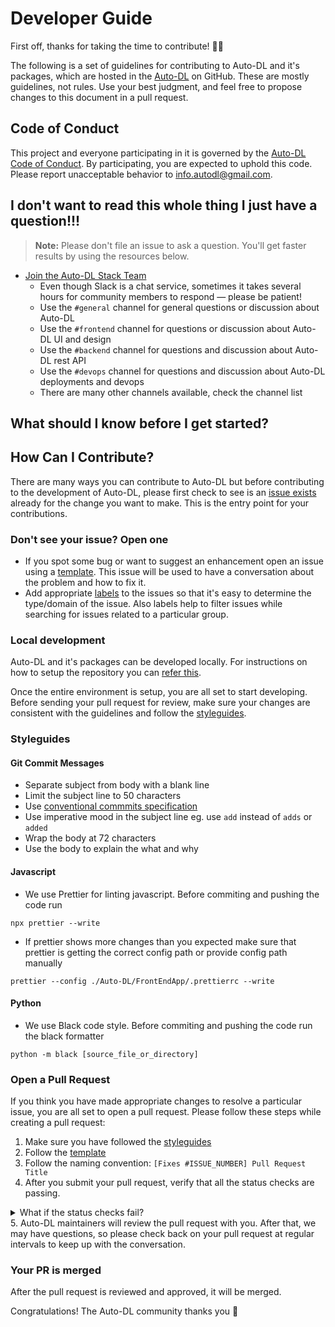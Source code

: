 # Developer Guide

First off, thanks for taking the time to contribute! :tada::tada:

The following is a set of guidelines for contributing to Auto-DL and it's packages, which are hosted in the [Auto-DL](https://github.com/Auto-DL) on GitHub. These are mostly guidelines, not rules. Use your best judgment, and feel free to propose changes to this document in a pull request.

## Code of Conduct

This project and everyone participating in it is governed by the [Auto-DL Code of Conduct](CODE_OF_CONDUCT.md). By participating, you are expected to uphold this code. Please report unacceptable behavior to [info.autodl@gmail.com](mailto:info.autodl@gmail.com).

## I don't want to read this whole thing I just have a question!!!

> **Note:** Please don't file an issue to ask a question. You'll get faster results by using the resources below.

- [Join the Auto-DL Stack Team](https://autodl.slack.com/join/shared_invite/zt-qagxiwub-ywRM_oBvvF~F7YNtlBqy_Q#/shared-invite/email)
  - Even though Slack is a chat service, sometimes it takes several hours for community members to respond &mdash; please be patient!
  - Use the `#general` channel for general questions or discussion about Auto-DL
  - Use the `#frontend` channel for questions or discussion about Auto-DL UI and design
  - Use the `#backend` channel for questions and discussion about Auto-DL rest API
  - Use the `#devops` channel for questions and discussion about Auto-DL deployments and devops
  - There are many other channels available, check the channel list

## What should I know before I get started?

## How Can I Contribute?

There are many ways you can contribute to Auto-DL but before contributing to the development of Auto-DL, please first check to see is an [issue exists](https://github.com/Auto-DL/Auto-DL/issues) already for the change you want to make. This is the entry point for your contributions.

### Don't see your issue? Open one

- If you spot some bug or want to suggest an enhancement open an issue using a [template](.github/ISSUE_TEMPLATE). This issue will be used to have a conversation about the problem and how to fix it.
- Add appropriate [labels](https://github.com/Auto-DL/Auto-DL/labels) to the issues so that it's easy to determine the type/domain of the issue. Also labels help to filter issues while searching for issues related to a particular group.

### Local development

Auto-DL and it's packages can be developed locally. For instructions on how to setup the repository you can [refer this](https://auto-dl.readthedocs.io/en/latest/installing.html).

Once the entire environment is setup, you are all set to start developing. Before sending your pull request for review, make sure your changes are consistent with the guidelines and follow the [styleguides](#styleguides).

### Styleguides

#### Git Commit Messages

- Separate subject from body with a blank line
- Limit the subject line to 50 characters
- Use [conventional commmits specification](https://www.conventionalcommits.org/en/v1.0.0/)
- Use imperative mood in the subject line eg. use `add` instead of `adds` or `added`
- Wrap the body at 72 characters
- Use the body to explain the what and why

#### Javascript

- We use Prettier for linting javascript. Before commiting and pushing the code run

```
npx prettier --write
```

- If prettier shows more changes than you expected make sure that prettier is getting the correct config path or provide config path manually

``` 
prettier --config ./Auto-DL/FrontEndApp/.prettierrc --write
```

#### Python

- We use Black code style. Before commiting and pushing the code run the black formatter

```
python -m black [source_file_or_directory]
```

### Open a Pull Request

If you think you have made appropriate changes to resolve a particular issue, you are all set to open a pull request. Please follow these steps while creating a pull request:

1. Make sure you have followed the [styleguides](#styleguides)
2. Follow the [template](.github/PULL_REQUEST.md)
3. Follow the naming convention: `[Fixes #ISSUE_NUMBER] Pull Request Title`
4. After you submit your pull request, verify that all the status checks are passing.
<details>
<summary>What if the status checks fail?</summary>
<br>
If a status check is failing, and you believe that the failure is unrelated to your change, please leave a comment on the pull request explaining why you believe the failure is unrelated. A maintainer will re-run the status check for you. If we conclude that the failure was a false positive, then we will open an issue to track that problem with our status check suite.
</details>
5. Auto-DL maintainers will review the pull request with you. After that, we may have questions, so please check back on your pull request at regular intervals to keep up with the conversation.

### Your PR is merged

After the pull request is reviewed and approved, it will be merged.

Congratulations! The Auto-DL community thanks you :tada:
